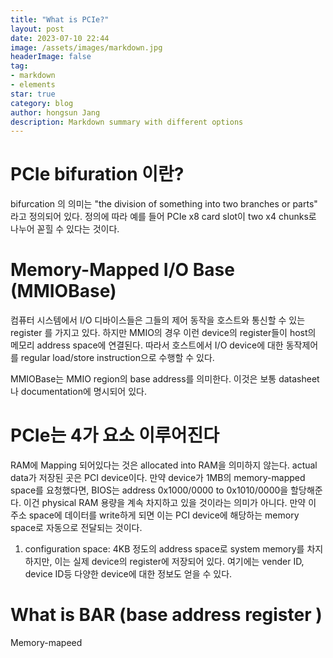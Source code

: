 ```yaml
---
title: "What is PCIe?"
layout: post
date: 2023-07-10 22:44
image: /assets/images/markdown.jpg
headerImage: false
tag:
- markdown
- elements
star: true
category: blog
author: hongsun Jang
description: Markdown summary with different options
---
```


# PCIe bifuration 이란?

bifurcation 의 의미는 "the division of something into two branches or parts" 라고 정의되어 있다. 
정의에 따라 예를 들어 PCIe x8 card slot이 two x4 chunks로 나누어 꼳힐 수 있다는 것이다. 


# Memory-Mapped I/O Base (MMIOBase)
컴퓨터 시스템에서 I/O 디바이스들은 그들의 제어 동작을 호스트와 통신할 수 있는 register 를  가지고 있다. 하지만 MMIO의 경우 이런 device의 register들이 host의 메모리 address space에 연결된다. 따라서 호스트에서 I/O device에 대한 동작제어를 regular load/store instruction으로 수행할 수 있다. 

MMIOBase는 MMIO region의 base address를 의미한다. 이것은 보통 datasheet나 documentation에 명시되어 있다. 

# PCIe는 4가 요소 이루어진다
RAM에 Mapping 되어있다는 것은 allocated into RAM을 의미하지 않는다. 
actual data가 저장된 곳은 PCI device이다. 
만약 device가 1MB의 memory-mapped space를 요청했다면, BIOS는 address 0x1000/0000 to 0x1010/0000을 할당해준다. 
이건 physical RAM 용량을 계속 차지하고 있을 것이라는 의미가 아니다. 
만약 이 주소 space에 데이터를 write하게 되면 이는 PCI device에 해당하는 memory space로 자동으로 전달되는 것이다. 


1. configuration space: 4KB  정도의 address space로 system memory를 차지하지만, 이는 실제 device의 register에 저장되어 있다. 여기에는 vender ID, device ID등 다양한 device에 대한 정보도 얻을 수 있다.

# What is BAR (base address register )
Memory-mapeed


<!-- 
# Model 

![Screenshot from 2022-02-17 16-04-19.png](/assets/images/2021-02-17/Screenshot_from_2022-02-17_16-04-19.png)

- GPT **Generative Pre-trained Transformer**
    - Transformer base의 최초 논문
    - 이전 단어를 바탕으로 다음 단어를 예측하는 방법으로 훈련된다.
    - 문맥파악에 약점이 있다.
    
- BERT ****Bidirectional Encoder Representations from Transformers****
    
    : Nest Sentence prediction을 바탕으로 자연스럽게 문맥을 파악할 수 있다.
    
    - Masked 된 단어를 예측하는 양방향 (문맥) 바탕 예측으로 훈련된다.
    - NSP를 도입하여 문장간의 관계도 학습할 수 있다.

- Bert 기반 모델
    - RoBERTa(19년) - FaceBook ****A Robustly Optimized BERT Pretraining Approach****
        
        → 단방향 학습인 GPT가 Parameter 수와 학습데이터를 늘리자 좋은 성능? 왜?
        
        1. Bert의 고정된 Mask로 반복 학습 → Dynamic Masking 도입
        2. 두 문장간의 예측이 의미가 있을까? → NSP 제거
        3. 학습데이터 16G → 학습데이터 160G
        
    - ****ALBERT(19년) A L****ittle **BERT** for Self-supervised Learning of Language Representations
        
        NSP → SOP(Sentence order prediction)으로 학습
        
        Transformer 구조 개선 → 모델사이즈 감소
        
    - ELECTRA(20년)
        
        ****Pre-training Text Encoders as Discriminators Rather Than Generators****
        
        MLM(Masked Language Model)을 개선시킨 RTD(Replaced Token Detection)
        
        - 이해를 위한 이미지
            
            ![Screenshot from 2022-02-17 16-23-27.png](/assets/images/2021-02-17/Screenshot_from_2022-02-17_16-23-27.png)
            
        
        [MASK] 토큰을 작은 Generator로 생성하고 Discriminator로 가짜 토큰인지 아닌지 판별하는 방식으로 학습한다.
        
        효과 ? BERT는 [MASK] 토큰에 대해서만 학습하지만 ELECTRA는 모든 토큰에 대해서 학습할 수 있어 효율적인 학습이 된다.
        

![Screenshot from 2022-02-17 16-30-44.png](/assets/images/2021-02-17/Screenshot_from_2022-02-17_16-30-44.png)

![Screenshot from 2022-02-17 16-31-08.png](/assets/images/2021-02-17/Screenshot_from_2022-02-17_16-31-08.png)

- Pretrained Model의 목표
    1. Model downsizing: 모델의 크기가 너무 커서 메모리에 들어가지 못한다.
    2. Train Resource downsizing: 학습이 오래걸린다.
    3. Memory degradation: 모델에 따라 일정 수준이상 복잡해지면 모델 성능이 떨어진다
-->
